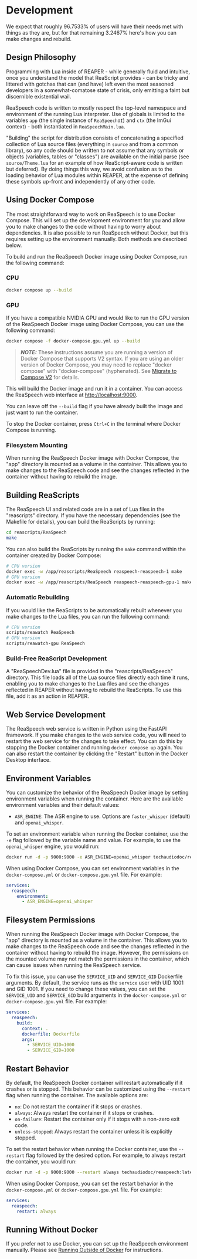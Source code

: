 # Development

We expect that roughly 96.7533% of users will have their needs met with things
as they are, but for that remaining 3.2467% here's how you can make changes
and rebuild.

## Design Philosophy

Programming with Lua inside of REAPER - while generally fluid and intuitive,
once you understand the model that ReaScript provides - can be tricky and
littered with gotchas that can (and have) left even the most seasoned
developers in a somewhat-comatose state of crisis, only emitting a faint but
discernible existential wail.

ReaSpeech code is written to mostly respect the top-level namespace and
environment of the running Lua interpreter. Use of globals is limited to the
variables `app` (the single instance of `ReaSpeechUI`) and `ctx` (the ImGui
context) - both instantiated in `ReaSpeechMain.lua`.

"Building" the script for distribution consists of concatenating a specified
collection of Lua source files (everything in `source` and from a common
library), so any code should be written to not assume that any symbols or
objects (variables, tables or "classes") are available on the initial parse
(see `source/Theme.lua` for an example of how ReaScript-aware code is written
but deferred). By doing things this way, we avoid confusion as to the loading
behavior of Lua modules within REAPER, at the expense of defining these
symbols up-front and independently of any other code.

## Using Docker Compose

The most straightforward way to work on ReaSpeech is to use Docker Compose.
This will set up the development environment for you and allow you to make
changes to the code without having to worry about dependencies. It is also
possible to run ReaSpeech without Docker, but this requires setting up the
environment manually. Both methods are described below.

To build and run the ReaSpeech Docker image using Docker Compose, run the
following command:

### CPU

```sh
docker compose up --build
```

### GPU

If you have a compatible NVIDIA GPU and would like to run the GPU version of
the ReaSpeech Docker image using Docker Compose, you can use the following
command:

```sh
docker compose -f docker-compose.gpu.yml up --build
```

> **_NOTE:_** These instructions assume you are running a version of Docker
> Compose that supports V2 syntax. If you are using an older version of
> Docker Compose, you may need to replace "docker compose" with
> "docker-compose" (hyphenated). See
> [Migrate to Compose V2](https://docs.docker.com/compose/migrate/)
> for details.

This will build the Docker image and run it in a container. You can access the
ReaSpeech web interface at [http://localhost:9000](http://localhost:9000).

You can leave off the `--build` flag if you have already built the image and
just want to run the container.

To stop the Docker container, press `Ctrl+C` in the terminal where Docker
Compose is running.

### Filesystem Mounting

When running the ReaSpeech Docker image with Docker Compose, the "app" directory
is mounted as a volume in the container. This allows you to make changes to the
ReaSpeech code and see the changes reflected in the container without having to
rebuild the image.

## Building ReaScripts

The ReaSpeech UI and related code are in a set of Lua files in the "reascripts"
directory. If you have the necessary dependencies (see the Makefile for details),
you can build the ReaScripts by running:

```sh
cd reascripts/ReaSpeech
make
```

You can also build the ReaScripts by running the `make` command within the
container created by Docker Compose:

```sh
# CPU version
docker exec -w /app/reascripts/ReaSpeech reaspeech-reaspeech-1 make
# GPU version
docker exec -w /app/reascripts/ReaSpeech reaspeech-reaspeech-gpu-1 make
```

### Automatic Rebuilding

If you would like the ReaScripts to be automatically rebuilt whenever you make
changes to the Lua files, you can run the following command:

```sh
# CPU version
scripts/reawatch ReaSpeech
# GPU version
scripts/reawatch-gpu ReaSpeech
```

### Build-Free ReaScript Development

A "ReaSpeechDev.lua" file is provided in the "reascripts/ReaSpeech" directory.
This file loads all of the Lua source files directly each time it runs,
enabling you to make changes to the Lua files and see the changes reflected in
REAPER without having to rebuild the ReaScripts. To use this file, add it as
an action in REAPER.

## Web Service Development

The ReaSpeech web service is written in Python using the FastAPI framework. If
you make changes to the web service code, you will need to restart the web
service for the changes to take effect. You can do this by stopping the Docker
container and running `docker compose up` again. You can also restart the
container by clicking the "Restart" button in the Docker Desktop interface.

## Environment Variables

You can customize the behavior of the ReaSpeech Docker image by setting
environment variables when running the container. Here are the available
environment variables and their default values:

- `ASR_ENGINE`: The ASR engine to use. Options are `faster_whisper` (default)
  and `openai_whisper`.

To set an environment variable when running the Docker container, use the `-e`
flag followed by the variable name and value. For example, to use the
`openai_whisper` engine, you would run:

```sh
docker run -d -p 9000:9000 -e ASR_ENGINE=openai_whisper techaudiodoc/reaspeech:latest
```

When using Docker Compose, you can set environment variables in the
`docker-compose.yml` or `docker-compose.gpu.yml` file. For example:

```yaml
services:
  reaspeech:
    environment:
      - ASR_ENGINE=openai_whisper
```

## Filesystem Permissions

When running the ReaSpeech Docker image with Docker Compose, the "app" directory
is mounted as a volume in the container. This allows you to make changes to the
ReaSpeech code and see the changes reflected in the container without having to
rebuild the image. However, the permissions on the mounted volume may not match
the permissions in the container, which can cause issues when running the
ReaSpeech service.

To fix this issue, you can use the `SERVICE_UID` and `SERVICE_GID` Dockerfile
arguments. By default, the service runs as the `service` user with
UID 1001 and GID 1001. If you need to change these values, you can set the
`SERVICE_UID` and `SERVICE_GID` build arguments in the `docker-compose.yml` or
`docker-compose.gpu.yml` file. For example:

```yaml
services:
  reaspeech:
    build:
      context: .
      dockerfile: Dockerfile
      args:
        - SERVICE_UID=1000
        - SERVICE_GID=1000
```

## Restart Behavior

By default, the ReaSpeech Docker container will restart automatically if it
crashes or is stopped. This behavior can be customized using the `--restart`
flag when running the container. The available options are:

- `no`: Do not restart the container if it stops or crashes.
- `always`: Always restart the container if it stops or crashes.
- `on-failure`: Restart the container only if it stops with a non-zero exit
  code.
- `unless-stopped`: Always restart the container unless it is explicitly
  stopped.

To set the restart behavior when running the Docker container, use the
`--restart` flag followed by the desired option. For example, to always restart
the container, you would run:

```sh
docker run -d -p 9000:9000 --restart always techaudiodoc/reaspeech:latest
```

When using Docker Compose, you can set the restart behavior in the
`docker-compose.yml` or `docker-compose.gpu.yml` file. For example:

```yaml
services:
  reaspeech:
    restart: always
```

## Running Without Docker

If you prefer not to use Docker, you can set up the ReaSpeech environment
manually. Please see [Running Outside of Docker](no-docker.md) for instructions.

